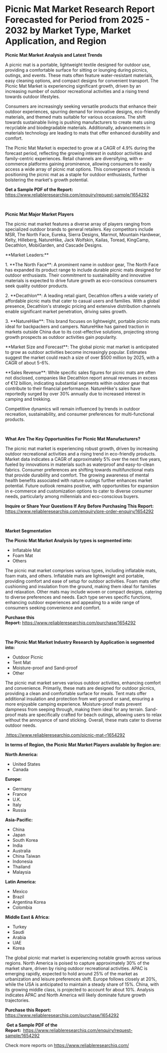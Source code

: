<p><h1>Picnic Mat Market Research Report Forecasted for Period from 2025 -  2032 by Market Type, Market Application, and Region</h1></p><p><strong>Picnic Mat Market Analysis and Latest Trends</strong></p>
<p><p>A picnic mat is a portable, lightweight textile designed for outdoor use, providing a comfortable surface for sitting or lounging during picnics, outings, and events. These mats often feature water-resistant materials, easy cleaning options, and compact designs for convenient transport. The Picnic Mat Market is experiencing significant growth, driven by an increasing number of outdoor recreational activities and a rising trend towards outdoor lifestyles. </p><p>Consumers are increasingly seeking versatile products that enhance their outdoor experiences, spurring demand for innovative designs, eco-friendly materials, and themed mats suitable for various occasions. The shift towards sustainable living is pushing manufacturers to create mats using recyclable and biodegradable materials. Additionally, advancements in materials technology are leading to mats that offer enhanced durability and comfort. </p><p>The Picnic Mat Market is expected to grow at a CAGR of 4.9% during the forecast period, reflecting the growing interest in outdoor activities and family-centric experiences. Retail channels are diversifying, with e-commerce platforms gaining prominence, allowing consumers to easily access a wide array of picnic mat options. This convergence of trends is positioning the picnic mat as a staple for outdoor enthusiasts, further bolstering the market's growth potential.</p></p>
<p><strong>Get a Sample PDF of the Report:&nbsp;</strong> <a href="https://www.reliableresearchiq.com/enquiry/request-sample/1654292?utm_campaign=2237&utm_medium=2&utm_source=Github&utm_content=ia&utm_term=06022025&utm_id=picnic-mat">https://www.reliableresearchiq.com/enquiry/request-sample/1654292</a></p>
<p>&nbsp;</p>
<p><strong>Picnic Mat Major Market Players</strong></p>
<p><p>The picnic mat market features a diverse array of players ranging from specialized outdoor brands to general retailers. Key competitors include MSR, The North Face, Eureka, Sierra Designs, Marmot, Mountain Hardwear, Kelty, Hilleberg, NatureHike, Jack Wolfskin, Kailas, Toread, KingCamp, Decathlon, MobiGarden, and Cascade Designs. </p><p>**Market Leaders:**</p><p>1. **The North Face**: A prominent name in outdoor gear, The North Face has expanded its product range to include durable picnic mats designed for outdoor enthusiasts. Their commitment to sustainability and innovative materials is expected to drive future growth as eco-conscious consumers seek quality outdoor products.</p><p>2. **Decathlon**: A leading retail giant, Decathlon offers a wide variety of affordable picnic mats that cater to casual users and families. With a global presence, Decathlon's strategic pricing and extensive distribution channels enable significant market penetration, driving sales growth.</p><p>3. **NatureHike**: This brand focuses on lightweight, portable picnic mats ideal for backpackers and campers. NatureHike has gained traction in markets outside China due to its cost-effective solutions, projecting strong growth prospects as outdoor activities gain popularity.</p><p>**Market Size and Forecast**: The global picnic mat market is anticipated to grow as outdoor activities become increasingly popular. Estimates suggest the market could reach a size of over $500 million by 2025, with a CAGR of about 5-6%.</p><p>**Sales Revenue**: While specific sales figures for picnic mats are often not disclosed, companies like Decathlon report annual revenues in excess of €12 billion, indicating substantial segments within outdoor gear that contribute to their financial performance. NatureHike's sales have reportedly surged by over 30% annually due to increased interest in camping and trekking. </p><p>Competitive dynamics will remain influenced by trends in outdoor recreation, sustainability, and consumer preferences for multi-functional products.</p></p>
<p>&nbsp;</p>
<p><strong>What Are The Key Opportunities For Picnic Mat Manufacturers?</strong></p>
<p><p>The picnic mat market is experiencing robust growth, driven by increasing outdoor recreational activities and a rising trend in eco-friendly products. Market data indicates a CAGR of approximately 5% over the next five years, fueled by innovations in materials such as waterproof and easy-to-clean fabrics. Consumer preferences are shifting towards multifunctional mats that provide durability and comfort. The growing awareness of mental health benefits associated with nature outings further enhances market potential. Future outlook remains positive, with opportunities for expansion in e-commerce and customization options to cater to diverse consumer needs, particularly among millennials and eco-conscious buyers.</p></p>
<p><strong>Inquire or Share Your Questions If Any Before Purchasing This Report:</strong> <a href="https://www.reliableresearchiq.com/enquiry/pre-order-enquiry/1654292?utm_campaign=2237&utm_medium=2&utm_source=Github&utm_content=ia&utm_term=06022025&utm_id=picnic-mat">https://www.reliableresearchiq.com/enquiry/pre-order-enquiry/1654292</a></p>
<p>&nbsp;</p>
<p><strong>Market Segmentation</strong></p>
<p><strong>The Picnic Mat Market Analysis by types is segmented into:</strong></p>
<p><ul><li>Inflatable Mat</li><li>Foam Mat</li><li>Others</li></ul></p>
<p><p>The picnic mat market comprises various types, including inflatable mats, foam mats, and others. Inflatable mats are lightweight and portable, providing comfort and ease of setup for outdoor activities. Foam mats offer cushioning and insulation from the ground, making them ideal for families and relaxation. Other mats may include woven or compact designs, catering to diverse preferences and needs. Each type serves specific functions, enhancing outdoor experiences and appealing to a wide range of consumers seeking convenience and comfort.</p></p>
<p><strong>Purchase this Report:&nbsp;</strong><a href="https://www.reliableresearchiq.com/purchase/1654292?utm_campaign=2237&utm_medium=2&utm_source=Github&utm_content=ia&utm_term=06022025&utm_id=picnic-mat">https://www.reliableresearchiq.com/purchase/1654292</a></p>
<p>&nbsp;</p>
<p><strong>The Picnic Mat Market Industry Research by Application is segmented into:</strong></p>
<p><ul><li>Outdoor Picnic</li><li>Tent Mat</li><li>Moisture-proof and Sand-proof</li><li>Other</li></ul></p>
<p><p>The picnic mat market serves various outdoor activities, enhancing comfort and convenience. Primarily, these mats are designed for outdoor picnics, providing a clean and comfortable surface for meals. Tent mats offer additional insulation and protection from wet ground or sand, ensuring a more enjoyable camping experience. Moisture-proof mats prevent dampness from seeping through, making them ideal for any terrain. Sand-proof mats are specifically crafted for beach outings, allowing users to relax without the annoyance of sand sticking. Overall, these mats cater to diverse outdoor needs.</p></p>
<p><a href="https://www.reliableresearchiq.com/picnic-mat-r1654292?utm_campaign=2237&utm_medium=2&utm_source=Github&utm_content=ia&utm_term=06022025&utm_id=picnic-mat">&nbsp;https://www.reliableresearchiq.com/picnic-mat-r1654292</a></p>
<p><strong>In terms of Region, the Picnic Mat Market Players available by Region are:</strong></p>
<p>
    <p> <strong> North America: </strong>
        <ul>
            <li>United States</li>
            <li>Canada</li>
        </ul>
        </p> 
    <p> <strong> Europe: </strong>
        <ul>
            <li>Germany</li>
            <li>France</li>
            <li>U.K.</li>
            <li>Italy</li>
            <li>Russia</li>
        </ul>
        </p> 
    <p> <strong> Asia-Pacific: </strong>
        <ul>
            <li>China</li>
            <li>Japan</li>
            <li>South Korea</li>
            <li>India</li>
            <li>Australia</li>
            <li>China Taiwan</li>
            <li>Indonesia</li>
            <li>Thailand</li>
            <li>Malaysia</li>
        </ul>
        </p> 
    <p> <strong> Latin America: </strong>
        <ul>
            <li>Mexico</li>
            <li>Brazil</li>
            <li>Argentina Korea</li>
            <li>Colombia</li>
        </ul>
        </p> 
    <p> <strong> Middle East & Africa: </strong>
        <ul>
            <li>Turkey</li>
            <li>Saudi</li>
            <li>Arabia</li>
            <li>UAE</li>
            <li>Korea</li>
        </ul>
    </p>
    </p>
<p><p>The global picnic mat market is experiencing notable growth across various regions. North America is poised to capture approximately 30% of the market share, driven by rising outdoor recreational activities. APAC is emerging rapidly, expected to hold around 25% of the market as urbanization and leisure preferences shift. Europe follows closely at 20%, while the USA is anticipated to maintain a steady share of 15%. China, with its growing middle class, is projected to account for about 10%. Analysis indicates APAC and North America will likely dominate future growth trajectories.</p></p>
<p><strong>Purchase this Report: </strong><a href="https://www.reliableresearchiq.com/purchase/1654292?utm_campaign=2237&utm_medium=2&utm_source=Github&utm_content=ia&utm_term=06022025&utm_id=picnic-mat">https://www.reliableresearchiq.com/purchase/1654292</a></p>
<p>&nbsp;<strong>Get a Sample PDF of the Report:&nbsp;&nbsp;</strong><a href="https://www.reliableresearchiq.com/enquiry/request-sample/1654292?utm_campaign=2237&utm_medium=2&utm_source=Github&utm_content=ia&utm_term=06022025&utm_id=picnic-mat">https://www.reliableresearchiq.com/enquiry/request-sample/1654292</a></p>
<p><strong></strong></p>
<p>Check more reports on <a href="https://www.reliableresearchiq.com/?utm_campaign=2237&utm_medium=2&utm_source=Github&utm_content=ia&utm_term=06022025&utm_id=picnic-mat">https://www.reliableresearchiq.com/</a></p>